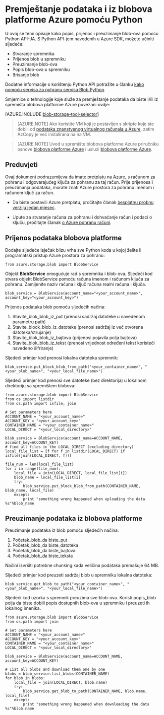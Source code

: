 <properties
    pageTitle="Premještanje podataka i iz blobova platforme Azure pomoću Python | Microsoft Azure"
    description="Premještanje podataka i iz blobova platforme Azure pomoću Python"
    services="machine-learning,storage"
    documentationCenter=""
    authors="bradsev"
    manager="jhubbard"
    editor="cgronlun" />

<tags
    ms.service="machine-learning"
    ms.workload="data-services"
    ms.tgt_pltfrm="na"
    ms.devlang="na"
    ms.topic="article"
    ms.date="09/14/2016"
    ms.author="bradsev" />

# <a name="move-data-to-and-from-azure-blob-storage-using-python"></a>Premještanje podataka i iz blobova platforme Azure pomoću Python

U ovoj se temi opisuje kako popis, prijenos i preuzimanje blob-ova pomoću Python API-JA. S Python API-jem navedenih u Azure SDK, možete učiniti sljedeće:

- Stvaranje spremnika
- Prijenos blob u spremniku
- Preuzimanje blob-ova
- Popis blob-ova u spremniku
- Brisanje blob

Dodatne informacije o korištenju Python API potražite u članku [kako pomoću servisa za pohranu servisa Blob Python](../storage/storage-python-how-to-use-blob-storage.md).

Smjernice o tehnologije koje služe za premještanje podataka da biste i/ili iz spremišta blobova platforme Azure povezani ovdje:

[AZURE.INCLUDE [blob-storage-tool-selector](../../includes/machine-learning-blob-storage-tool-selector.md)]


> [AZURE.NOTE] Ako koristite VM koji je postavljen s skripte koje ste dobili od [podataka znanstvenog virtualnog računala u Azure](machine-learning-data-science-virtual-machines.md), zatim AzCopy je već instalirana na na VM.

> [AZURE.NOTE] Uvod u spremište blobova platforme Azure priručniku osnove [blobova platforme Azure](../storage/storage-dotnet-how-to-use-blobs.md) i usluzi [blobova platforme Azure](https://msdn.microsoft.com/library/azure/dd179376.aspx).


## <a name="prerequisites"></a>Preduvjeti

Ovaj dokument podrazumijeva da imate pretplatu na Azure, s računom za pohranu i odgovarajućeg ključa za pohranu za taj račun. Prije prijenosa i preuzimanja podataka, morate znati Azure prostora za pohranu imenom i računom ključ za račun.

- Da biste postavili Azure pretplatu, pročitajte članak [besplatnu probnu verziju jedan mjesec](https://azure.microsoft.com/pricing/free-trial/).

- Upute za stvaranje računa za pohranu i dohvaćanje račun i podaci o ključu, pročitajte članak [o Azure pohranu računi](../storage/storage-create-storage-account.md).


## <a name="upload-data-to-blob"></a>Prijenos podataka blobova platforme

Dodajte sljedeće isječak blizu vrha sve Python koda u kojoj želite li programatski pristup Azure prostora za pohranu:

    from azure.storage.blob import BlobService

Objekt **BlobService** omogućuje rad s spremnika i blob-ova. Sljedeći kod stvara objekt BlobService pomoću računa imenom i računom ključa za pohranu. Zamijenite naziv računa i ključ računa realni računa i ključa.

    blob_service = BlobService(account_name="<your_account_name>", account_key="<your_account_key>")

Prijenos podataka blob pomoću sljedećih načina:

1. Stavite\_blok\_blob\_iz\_put (prenosi sadržaj datoteke u navedenom parametru path)
2. Stavite\_block_blob\_iz\_datoteke (prenosi sadržaj iz već otvorena datoteka/strujanje)
3. Stavite\_blok\_blob\_iz\_bajtova (prijenosi pojavila polja bajtova)
4. Stavite\_blok\_blob\_iz\_tekst (prenosi vrijednost određeni tekst koristeći navedeno šifriranje)

Sljedeći primjer kod prenosi lokalna datoteka spremnik:

    blob_service.put_block_blob_from_path("<your_container_name>", "<your_blob_name>", "<your_local_file_name>")

Sljedeći primjer kod prenosi sve datoteke (bez direktorija) u lokalnom direktoriju sa spremištem blobova:

    from azure.storage.blob import BlobService
    from os import listdir
    from os.path import isfile, join

    # Set parameters here
    ACCOUNT_NAME = "<your_account_name>"
    ACCOUNT_KEY = "<your_account_key>"
    CONTAINER_NAME = "<your_container_name>"
    LOCAL_DIRECT = "<your_local_directory>"     

    blob_service = BlobService(account_name=ACCOUNT_NAME, account_key=ACCOUNT_KEY)
    # find all files in the LOCAL_DIRECT (excluding directory)
    local_file_list = [f for f in listdir(LOCAL_DIRECT) if isfile(join(LOCAL_DIRECT, f))]

    file_num = len(local_file_list)
    for i in range(file_num):
        local_file = join(LOCAL_DIRECT, local_file_list[i])
        blob_name = local_file_list[i]
        try:
            blob_service.put_block_blob_from_path(CONTAINER_NAME, blob_name, local_file)
        except:
            print "something wrong happened when uploading the data %s"%blob_name


## <a name="download-data-from-blob"></a>Preuzimanje podataka iz blobova platforme

Preuzimanje podataka iz blob pomoću sljedećih načina:
1. Početak\_blob\_da biste\_put
2. Početak\_blob\_da biste\_datoteka
3. Početak\_blob\_da biste\_bajtova
4. Početak\_blob\_da biste\_teksta

Načini izvršiti potrebne chunking kada veličina podataka premašuje 64 MB.

Sljedeći primjer kod preuzeti sadržaj blob u spremniku lokalna datoteka:

    blob_service.get_blob_to_path("<your_container_name>", "<your_blob_name>", "<your_local_file_name>")

Sljedeći kod uzorka s spremnik preuzima sve blob-ova. Koristi popis\_blob polja da biste dobili popis dostupnih blob-ova u spremniku i preuzeti ih lokalnog imenika.

    from azure.storage.blob import BlobService
    from os.path import join

    # Set parameters here
    ACCOUNT_NAME = "<your_account_name>"
    ACCOUNT_KEY = "<your_account_key>"
    CONTAINER_NAME = "<your_container_name>"
    LOCAL_DIRECT = "<your_local_directory>"     

    blob_service = BlobService(account_name=ACCOUNT_NAME, account_key=ACCOUNT_KEY)

    # List all blobs and download them one by one
    blobs = blob_service.list_blobs(CONTAINER_NAME)
    for blob in blobs:
        local_file = join(LOCAL_DIRECT, blob.name)
        try:
            blob_service.get_blob_to_path(CONTAINER_NAME, blob.name, local_file)
        except:
            print "something wrong happened when downloading the data %s"%blob.name
